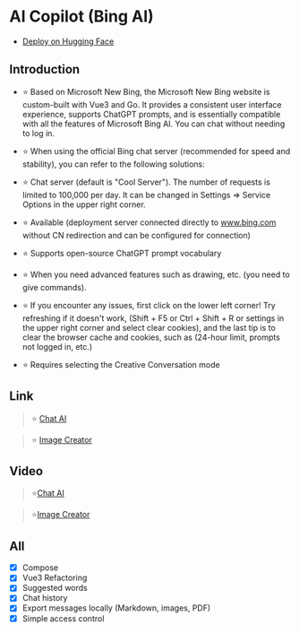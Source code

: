 # AI Copilot (Bing AI)
- [Deploy on Hugging Face](https://huggingface.co/login?next=%2Fspaces%2Fngoctuanai%2Fgpt4%3Fduplicate%3Dtrue)

## Introduction
- ⭐ Based on Microsoft New Bing, the Microsoft New Bing website is custom-built with Vue3 and Go. It provides a consistent user interface experience, supports ChatGPT prompts, and is essentially compatible with all the features of Microsoft Bing AI. You can chat without needing to log in.

- ⭐ When using the official Bing chat server (recommended for speed and stability), you can refer to the following solutions:

- ⭐ Chat server (default is "Cool Server"). The number of requests is limited to 100,000 per day. It can be changed in Settings => Service Options in the upper right corner.

- ⭐ Available (deployment server connected directly to www.bing.com without CN redirection and can be configured for connection)

- ⭐ Supports open-source ChatGPT prompt vocabulary

- ⭐ When you need advanced features such as drawing, etc. (you need to give commands).

- ⭐ If you encounter any issues, first click on the lower left corner! Try refreshing if it doesn't work, (Shift + F5 or Ctrl + Shift + R or settings in the upper right corner and select clear cookies), and the last tip is to clear the browser cache and cookies, such as (24-hour limit, prompts not logged in, etc.)

- ⭐ Requires selecting the Creative Conversation mode

## Link 

>⭐ [Chat AI](https://ngoctuanai-gpt4.hf.space)

>⭐ [Image Creator](https://ngoctuanai-gpt4.hf.space/create)

## Video

>⭐[Chat AI](https://onedrive.live.com/embed?resid=750758803F9E18F7%21169&authkey=!AGg5_c6ntyVBk0s)

>⭐[Image Creator](https://onedrive.live.com/embed?resid=750758803F9E18F7%21170&authkey=!AA6KYWKRIIZ2_Ug)

## All
- [x] Compose
- [x] Vue3 Refactoring
- [x] Suggested words
- [x] Chat history
- [x] Export messages locally (Markdown, images, PDF)
- [x] Simple access control
